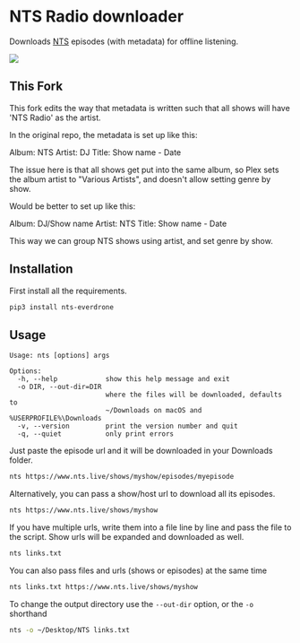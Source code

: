 # NTS Radio downloader

Downloads [NTS](https://www.nts.live) episodes (with metadata) for offline listening.

<img src="https://i.postimg.cc/fRfNN8Y6/nts-header.png" />

## This Fork

This fork edits the way that metadata is written such that all shows will have 'NTS Radio' as the artist.

In the original repo, the metadata is set up like this:

Album: NTS
Artist: DJ
Title: Show name - Date

The issue here is that all shows get put into the same album, so Plex sets the album artist to "Various Artists", and doesn't allow setting genre by show.

Would be better to set up like this:

Album: DJ/Show name
Artist: NTS
Title: Show name - Date

This way we can group NTS shows using artist, and set genre by show.

## Installation

First install all the requirements.

```sh
pip3 install nts-everdrone
```

## Usage

```
Usage: nts [options] args

Options:
  -h, --help            show this help message and exit
  -o DIR, --out-dir=DIR
                        where the files will be downloaded, defaults to
                        ~/Downloads on macOS and %USERPROFILE%\Downloads
  -v, --version         print the version number and quit
  -q, --quiet           only print errors
```

Just paste the episode url and it will be downloaded in your Downloads folder.

```sh
nts https://www.nts.live/shows/myshow/episodes/myepisode
```

Alternatively, you can pass a show/host url to download all its episodes.

```sh
nts https://www.nts.live/shows/myshow
```

If you have multiple urls, write them into a file line by line and pass the file to the script.
Show urls will be expanded and downloaded as well.

```sh
nts links.txt
```

You can also pass files and urls (shows or episodes) at the same time

```sh
nts links.txt https://www.nts.live/shows/myshow
```

To change the output directory use the `--out-dir` option, or the `-o` shorthand

```sh
nts -o ~/Desktop/NTS links.txt
```
